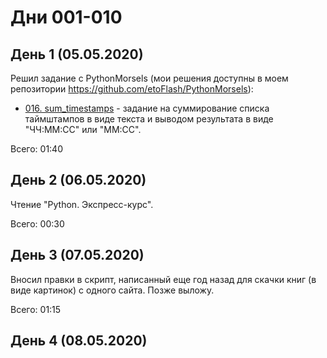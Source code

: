 # Дни 001-010

## День 1 (05.05.2020)

Решил задание с PythonMorsels (мои решения доступны в моем репозитории https://github.com/etoFlash/PythonMorsels):

* [016. sum_timestamps](https://github.com/etoFlash/PythonMorsels/tree/master/sum_timestamps) - задание на суммирование списка таймштампов в виде текста и выводом результата в виде "ЧЧ:ММ:СС" или "ММ:СС".

Всего: 01:40

## День 2 (06.05.2020)

Чтение "Python. Экспресс-курс".

Всего: 00:30

## День 3 (07.05.2020)

Вносил правки в скрипт, написанный еще год назад для скачки книг (в виде картинок) с одного сайта. Позже выложу.

Всего: 01:15

## День 4 (08.05.2020)
